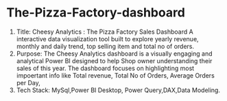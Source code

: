 # The-Pizza-Factory-dashboard
1. Title:
Cheesy Analytics : The Pizza Factory Sales Dashboard
A interactive data visualization tool built to explore yearly revenue, monthly and daily trend, top selling item and total no of orders.
2. Purpose:
The Cheesy Analytics dashboard is a visually engaging and analytical Power BI designed to help Shop owner understanding their sales of this year. The dashboard focuses on highlighting most impoertant info like Total revenue, Total No of Orders, Average Orders per Day,
3. Tech Stack:
MySql,Power BI Desktop, Power Query,DAX,Data Modeling.
